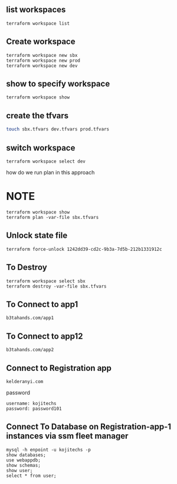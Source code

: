 ## list workspaces 
```
terraform workspace list 
```

## Create workspace 
```
terraform workspace new sbx
terraform workspace new prod 
terraform workspace new dev
```
## show to specify workspace 
```
terraform workspace show
```
## create the tfvars
```sh
touch sbx.tfvars dev.tfvars prod.tfvars
```
## switch workspace
```
terraform workspace select dev
```
how do we run plan in this approach 
# NOTE
```
terraform workspace show 
terraform plan -var-file sbx.tfvars
```

## Unlock state file
```
terraform force-unlock 1242dd39-cd2c-9b3a-7d5b-212b1331912c
```

## To Destroy 
```
terraform workspace select sbx 
terraform destroy -var-file sbx.tfvars
```

## To Connect to app1
```
b3tahands.com/app1
```

## To Connect to app12
```
b3tahands.com/app2
```

## Connect to Registration app 

```
kelderanyi.com
```
password 
```
username: kojitechs 
password: password101
```

## Connect To Database on Registration-app-1 instances via ssm fleet manager 
```
mysql -h enpoint -u kojitechs -p
show databases;
use webappdb;
show schemas;
show user;
select * from user;
```
